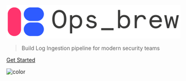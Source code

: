 <!-- _coverpage.md -->


<!-- ![logo](_assets/logo.png) -->
![logo](_assets/logo.svg)

<!-- # **ops_brew <small> </small>**  -->

> Build Log Ingestion pipeline for modern security teams


<!-- Offload your platform engineering workloads for data brewing (Ingestion, Transformation, Actions). -->

<!-- [GitHub](https://github.com/adfolks) -->
[Get Started](#ops_brew)

![color](#ffffff)